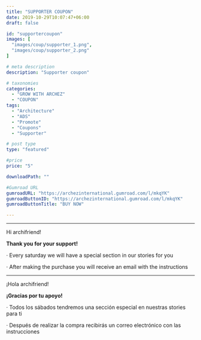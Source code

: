 ```yaml
---
title: "SUPPORTER COUPON"
date: 2019-10-29T10:07:47+06:00
draft: false

id: "supportercoupon"
images: [
  "images/coup/supporter_1.png",
  "images/coup/supporter_2.png"
]

# meta description
description: "Supporter coupon"

# taxonomies
categories:
  - "GROW WITH ARCHEZ"
  - "COUPON"
tags:
  - "Architecture"
  - "ADS"
  - "Promote"
  - "Coupons"
  - "Supporter"

# post type
type: "featured"

#price
price: "5"

downloadPath: ""

#Gumroad URL
gumroadURL: "https://archezinternational.gumroad.com/l/mkqYK"
gumroadButtonID: "https://archezinternational.gumroad.com/l/mkqYK"
gumroadButtonTitle: "BUY NOW"

---
```


___

Hi archifriend!

**Thank you for your support!**

· Every saturday we will have a special section in our stories for you

· After making the purchase you will receive an email with the instructions

_____

¡Hola archifriend!

**¡Gracias por tu apoyo!**

· Todos los sábados tendremos una sección especial en nuestras stories para ti

· Después de realizar la compra recibirás un correo electrónico con las instrucciones